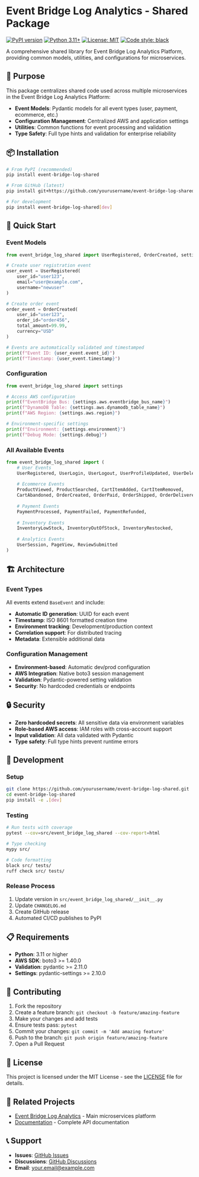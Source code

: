# Event Bridge Log Analytics - Shared Package

[![PyPI version](https://badge.fury.io/py/event-bridge-log-shared.svg)](https://badge.fury.io/py/event-bridge-log-shared)
[![Python 3.11+](https://img.shields.io/badge/python-3.11+-blue.svg)](https://www.python.org/downloads/)
[![License: MIT](https://img.shields.io/badge/License-MIT-yellow.svg)](https://opensource.org/licenses/MIT)
[![Code style: black](https://img.shields.io/badge/code%20style-black-000000.svg)](https://github.com/psf/black)

A comprehensive shared library for Event Bridge Log Analytics Platform, providing common models, utilities, and configurations for microservices.

## 🎯 **Purpose**

This package centralizes shared code used across multiple microservices in the Event Bridge Log Analytics Platform:

- **Event Models**: Pydantic models for all event types (user, payment, ecommerce, etc.)
- **Configuration Management**: Centralized AWS and application settings
- **Utilities**: Common functions for event processing and validation
- **Type Safety**: Full type hints and validation for enterprise reliability

## 📦 **Installation**

```bash
# From PyPI (recommended)
pip install event-bridge-log-shared

# From GitHub (latest)
pip install git+https://github.com/yourusername/event-bridge-log-shared.git

# For development
pip install event-bridge-log-shared[dev]
```

## 🚀 **Quick Start**

### **Event Models**

```python
from event_bridge_log_shared import UserRegistered, OrderCreated, settings

# Create user registration event
user_event = UserRegistered(
    user_id="user123",
    email="user@example.com",
    username="newuser"
)

# Create order event  
order_event = OrderCreated(
    user_id="user123",
    order_id="order456",
    total_amount=99.99,
    currency="USD"
)

# Events are automatically validated and timestamped
print(f"Event ID: {user_event.event_id}")
print(f"Timestamp: {user_event.timestamp}")
```

### **Configuration**

```python
from event_bridge_log_shared import settings

# Access AWS configuration
print(f"EventBridge Bus: {settings.aws.eventbridge_bus_name}")
print(f"DynamoDB Table: {settings.aws.dynamodb_table_name}")
print(f"AWS Region: {settings.aws.region}")

# Environment-specific settings
print(f"Environment: {settings.environment}")
print(f"Debug Mode: {settings.debug}")
```

### **All Available Events**

```python
from event_bridge_log_shared import (
    # User Events
    UserRegistered, UserLogin, UserLogout, UserProfileUpdated, UserDeleted,
    
    # Ecommerce Events  
    ProductViewed, ProductSearched, CartItemAdded, CartItemRemoved,
    CartAbandoned, OrderCreated, OrderPaid, OrderShipped, OrderDelivered,
    
    # Payment Events
    PaymentProcessed, PaymentFailed, PaymentRefunded,
    
    # Inventory Events
    InventoryLowStock, InventoryOutOfStock, InventoryRestocked,
    
    # Analytics Events
    UserSession, PageView, ReviewSubmitted
)
```

## 🏗️ **Architecture**

### **Event Types**

All events extend `BaseEvent` and include:

- **Automatic ID generation**: UUID for each event
- **Timestamp**: ISO 8601 formatted creation time
- **Environment tracking**: Development/production context
- **Correlation support**: For distributed tracing
- **Metadata**: Extensible additional data

### **Configuration Management**

- **Environment-based**: Automatic dev/prod configuration
- **AWS Integration**: Native boto3 session management
- **Validation**: Pydantic-powered setting validation
- **Security**: No hardcoded credentials or endpoints

## 🔒 **Security**

- **Zero hardcoded secrets**: All sensitive data via environment variables
- **Role-based AWS access**: IAM roles with cross-account support
- **Input validation**: All data validated with Pydantic
- **Type safety**: Full type hints prevent runtime errors

## 🧪 **Development**

### **Setup**

```bash
git clone https://github.com/yourusername/event-bridge-log-shared.git
cd event-bridge-log-shared
pip install -e .[dev]
```

### **Testing**

```bash
# Run tests with coverage
pytest --cov=src/event_bridge_log_shared --cov-report=html

# Type checking
mypy src/

# Code formatting
black src/ tests/
ruff check src/ tests/
```

### **Release Process**

1. Update version in `src/event_bridge_log_shared/__init__.py`
2. Update `CHANGELOG.md`
3. Create GitHub release
4. Automated CI/CD publishes to PyPI

## 📋 **Requirements**

- **Python**: 3.11 or higher
- **AWS SDK**: boto3 >= 1.40.0
- **Validation**: pydantic >= 2.11.0
- **Settings**: pydantic-settings >= 2.10.0

## 🤝 **Contributing**

1. Fork the repository
2. Create a feature branch: `git checkout -b feature/amazing-feature`
3. Make your changes and add tests
4. Ensure tests pass: `pytest`
5. Commit your changes: `git commit -m 'Add amazing feature'`
6. Push to the branch: `git push origin feature/amazing-feature`
7. Open a Pull Request

## 📄 **License**

This project is licensed under the MIT License - see the [LICENSE](LICENSE) file for details.

## 🔗 **Related Projects**

- [Event Bridge Log Analytics](https://github.com/yourusername/event-bridge-log) - Main microservices platform
- [Documentation](https://yourusername.github.io/event-bridge-log-shared) - Complete API documentation

## 📞 **Support**

- **Issues**: [GitHub Issues](https://github.com/yourusername/event-bridge-log-shared/issues)
- **Discussions**: [GitHub Discussions](https://github.com/yourusername/event-bridge-log-shared/discussions)
- **Email**: your.email@example.com
